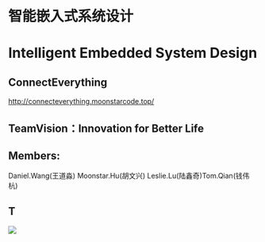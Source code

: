 #  智能嵌入式系统设计  
# Intelligent Embedded System Design
## ConnectEverything
   http://connecteverything.moonstarcode.top/
## TeamVision：Innovation for Better Life  
## Members:
   Daniel.Wang(王道淼) Moonstar.Hu(胡文兴) Leslie.Lu(陆鑫奇)Tom.Qian(钱伟杭) 
 

## T
![](https://moonstarimg.oss-cn-hangzhou.aliyuncs.com/img/aliyuncodeOne.png)
